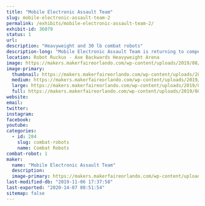 ```yaml
---
title: "Mobile Electronic Assault Team"
slug: mobile-electronic-assault-team-2
permalink: /exhibits/mobile-electronic-assault-team-2/
exhibit-id: 36079
status: 1
url: 
description: "Heavyweight and 30 lb combat robots"
description-long: "Mobile Electronic Assault Team is returning to compete in the Orlando Maker Faire Robot Ruckus with Ratfish - a 220 lb Flipper, and Imperial Entanglements - a 30 lb pneumatic flipper. Ratfish has been completely rebuilt with brushless drive and weapon power, hoping to improve upon its performance from last year. Imperial Entanglements returns for the first time since the 2016 Maker Faire."
location: Robot Ruckus - Axe Backwards Heavyweight Arena
image: https://makers.makerfaireorlando.com/wp-content/uploads/2019/08/IMG_20181104_182925566-1024x768.jpg
image-primary:
  thumbnail: https://makers.makerfaireorlando.com/wp-content/uploads/2019/08/IMG_20181104_182925566-150x150.jpg
  medium: https://makers.makerfaireorlando.com/wp-content/uploads/2019/08/IMG_20181104_182925566-300x225.jpg
  large: https://makers.makerfaireorlando.com/wp-content/uploads/2019/08/IMG_20181104_182925566-1024x768.jpg
  full: https://makers.makerfaireorlando.com/wp-content/uploads/2019/08/IMG_20181104_182925566.jpg
website: 
email: 
twitter: 
instagram: 
facebook: 
youtube: 
categories:
  - id: 284
    slug: combat-robots
    name: Combat Robots
combat-robot: 1
maker:
  name: "Mobile Electronic Assault Team"
  description:
  image-primary: https://makers.makerfaireorlando.com/wp-content/uploads/2018/08/Rat-Fish-1024x576.jpg
last-modified-db: "2019-11-06 17:37:58"
last-exported: "2020-14-07 08:51:54"
sitemap: false
---
```

